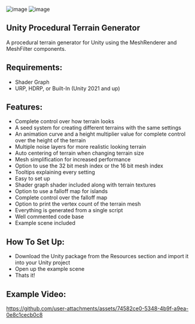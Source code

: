 ![image](https://github.com/user-attachments/assets/633c7db3-7409-43ce-b600-a781f511e429)
![image](https://github.com/user-attachments/assets/db631105-3542-4f78-b188-4764b30bddb8)

**Unity Procedural Terrain Generator**
------------------------------------------------------------------------------------------
A procedural terrain generator for Unity using the MeshRenderer and MeshFilter components.

**Requirements:**
-------------
  - Shader Graph
  - URP, HDRP, or Built-In (Unity 2021 and up)

**Features:**
---------
  - Complete control over how terrain looks
  - A seed system for creating different terrains with the same settings
  - An animation curve and a height multiplier value for complete control over the height of the terrain
  - Multiple noise layers for more realistic looking terrain
  - Auto centering of terrain when changing terrain size
  - Mesh simplification for increased performance
  - Option to use the 32 bit mesh index or the 16 bit mesh index
  - Tooltips explaining every setting
  - Easy to set up
  - Shader graph shader included along with terrain textures
  - Option to use a falloff map for islands
  - Complete control over the falloff map
  - Option to print the vertex count of the terrain mesh
  - Everything is generated from a single script
  - Well commented code base
  - Example scene included

**How To Set Up:**
-------------
  - Download the Unity package from the Resources section and import it into your Unity project
  - Open up the example scene
  - Thats it!

Example Video:
--------------
https://github.com/user-attachments/assets/74582ce0-5348-4b9f-a9ea-0e8c1cecb0c8

